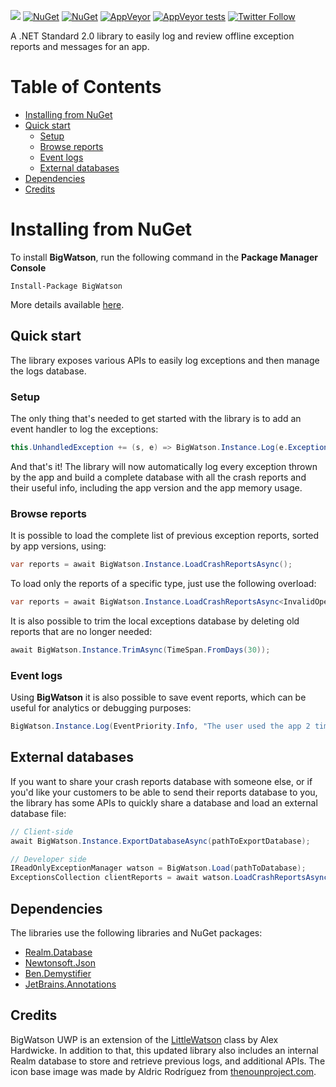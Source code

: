 ![](http://i.cubeupload.com/XRD8pX.png)
[![NuGet](https://img.shields.io/nuget/v/BigWatson.svg)](https://www.nuget.org/packages/BigWatson/) [![NuGet](https://img.shields.io/nuget/dt/BigWatson.svg)](https://www.nuget.org/stats/packages/BigWatson?groupby=Version) [![AppVeyor](https://img.shields.io/appveyor/ci/Sergio0694/bigwatson.svg)](https://ci.appveyor.com/project/Sergio0694/bigwatson) [![AppVeyor tests](https://img.shields.io/appveyor/tests/Sergio0694/bigwatson.svg)](https://ci.appveyor.com/project/Sergio0694/bigwatson) [![Twitter Follow](https://img.shields.io/twitter/follow/Sergio0694.svg?style=flat&label=Follow)](https://twitter.com/SergioPedri)

A .NET Standard 2.0 library to easily log and review offline exception reports and messages for an app.

# Table of Contents

- [Installing from NuGet](#installing-from-nuget)
- [Quick start](#quick-start)
  - [Setup](#setup) 
  - [Browse reports](#browse-reports)
  - [Event logs](#event-logs)
  - [External databases](#external-databases)
- [Dependencies](#dependencies)
- [Credits](#credits)

# Installing from NuGet

To install **BigWatson**, run the following command in the **Package Manager Console**

```
Install-Package BigWatson
```

More details available [here](https://www.nuget.org/packages/BigWatson).

## Quick start

The library exposes various APIs to easily log exceptions and then manage the logs database.

### Setup

The only thing that's needed to get started with the library is to add an event handler to log the exceptions:

```C#
this.UnhandledException += (s, e) => BigWatson.Instance.Log(e.Exception);
```

And that's it! The library will now automatically log every exception thrown by the app and build a complete database with all the crash reports and their useful info, including the app version and the app memory usage.

### Browse reports

It is possible to load the complete list of previous exception reports, sorted by app versions, using:

```C#
var reports = await BigWatson.Instance.LoadCrashReportsAsync();
```

To load only the reports of a specific type, just use the following overload:

```C#
var reports = await BigWatson.Instance.LoadCrashReportsAsync<InvalidOperationException>();
```

It is also possible to trim the local exceptions database by deleting old reports that are no longer needed:

```C#
await BigWatson.Instance.TrimAsync(TimeSpan.FromDays(30));
```

### Event logs

Using **BigWatson** it is also possible to save event reports, which can be useful for analytics or debugging purposes:

```C#
BigWatson.Instance.Log(EventPriority.Info, "The user used the app 2 times today");
```

## External databases

If you want to share your crash reports database with someone else, or if you'd like your customers to be able to send their reports database to you, the library has some APIs to quickly share a database and load an external database file:

```C#
// Client-side
await BigWatson.Instance.ExportDatabaseAsync(pathToExportDatabase);

// Developer side
IReadOnlyExceptionManager watson = BigWatson.Load(pathToDatabase);
ExceptionsCollection clientReports = await watson.LoadCrashReportsAsync();
```

## Dependencies

The libraries use the following libraries and NuGet packages:

* [Realm.Database](https://www.nuget.org/packages/Realm.Database/)
* [Newtonsoft.Json](https://www.nuget.org/packages/newtonsoft.json/)
* [Ben.Demystifier](https://www.nuget.org/packages/Ben.Demystifier/)
* [JetBrains.Annotations](https://www.nuget.org/packages/JetBrains.Annotations/)

## Credits

BigWatson UWP is an extension of the [LittleWatson](https://www.alexhardwicke.com/little-watson/) class by Alex Hardwicke. In addition to that, this updated library also includes an internal Realm database to store and retrieve previous logs, and additional APIs.
The icon base image was made by Aldric Rodríguez from [thenounproject.com](https://thenounproject.com/).
